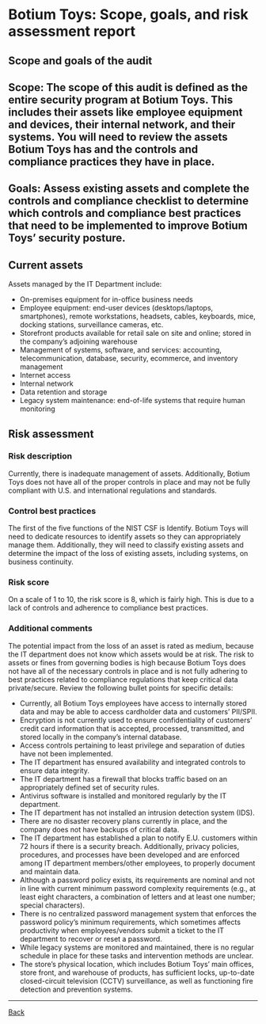 # Botium Toys: Scope, goals, and risk assessment report

## Scope and goals of the audit

## **Scope:** The scope of this audit is defined as the entire security program at Botium Toys. This includes their assets like employee equipment and devices, their internal network, and their systems. You will need to review the assets Botium Toys has and the controls and compliance practices they have in place.

## **Goals:** Assess existing assets and complete the controls and compliance checklist to determine which controls and compliance best practices that need to be implemented to  improve Botium Toys’ security posture.

## Current assets

Assets managed by the IT Department include: 

* On-premises equipment for in-office business needs    
* Employee equipment: end-user devices (desktops/laptops, smartphones), remote workstations, headsets, cables, keyboards, mice, docking stations, surveillance cameras, etc.  
* Storefront products available for retail sale on site and online; stored in the company’s adjoining warehouse  
* Management of systems, software, and services: accounting, telecommunication, database, security, ecommerce, and inventory management  
* Internet access  
* Internal network  
* Data retention and storage  
* Legacy system maintenance: end-of-life systems that require human monitoring 

## Risk assessment

### Risk description

Currently, there is inadequate management of assets. Additionally, Botium Toys does not have all of the proper controls in place and may not be fully compliant with U.S. and international regulations and standards. 

### Control best practices

The first of the five functions of the NIST CSF is Identify. Botium Toys will need to dedicate resources to identify assets so they can appropriately manage them. Additionally, they will need to classify existing assets and determine the impact of the loss of existing assets, including systems, on business continuity.

### Risk score

On a scale of 1 to 10, the risk score is 8, which is fairly high. This is due to a lack of controls and adherence to compliance best practices.

### Additional comments

The potential impact from the loss of an asset is rated as medium, because the IT department does not know which assets would be at risk. The risk to assets or fines from governing bodies is high because Botium Toys does not have all of the necessary controls in place and is not fully adhering to best practices related to compliance regulations that keep critical data private/secure. Review the following bullet points for specific details:

* Currently, all Botium Toys employees have access to internally stored data and may be able to access cardholder data and customers’ PII/SPII.  
* Encryption is not currently used to ensure confidentiality of customers’ credit card information that is accepted, processed, transmitted, and stored locally in the company’s internal database.   
* Access controls pertaining to least privilege and separation of duties have not been implemented.  
* The IT department has ensured availability and integrated controls to ensure data integrity.  
* The IT department has a firewall that blocks traffic based on an appropriately defined set of security rules.  
* Antivirus software is installed and monitored regularly by the IT department.   
* The IT department has not installed an intrusion detection system (IDS).  
* There are no disaster recovery plans currently in place, and the company does not have backups of critical data.   
* The IT department has established a plan to notify E.U. customers within 72 hours if there is a security breach. Additionally, privacy policies, procedures, and processes have been developed and are enforced among IT department members/other employees, to properly document and maintain data.  
* Although a password policy exists, its requirements are nominal and not in line with current minimum password complexity requirements (e.g., at least eight characters, a combination of letters and at least one number; special characters).   
* There is no centralized password management system that enforces the password policy’s minimum requirements, which sometimes affects productivity when employees/vendors submit a ticket to the IT department to recover or reset a password.  
* While legacy systems are monitored and maintained, there is no regular schedule in place for these tasks and intervention methods are unclear.  
* The store’s physical location, which includes Botium Toys’ main offices, store front, and warehouse of products, has sufficient locks, up-to-date closed-circuit television (CCTV) surveillance, as well as functioning fire detection and prevention systems.

---

[Back](README.md)
